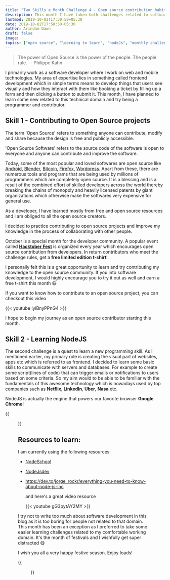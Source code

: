 ```yaml
---
title: "Two Skills a Month Challenge 4 - Open source contribution habit and learning the basics of NodeJS"
description: This month I have taken both challenges related to software development, the aim being to upgrade some skills and engaging more with the development community.
lastmod: 2019-10-02T17:50:50+05:30
date: 2019-10-02T17:50:50+05:30
author: Arindam Dawn
draft: false
image:
topics: ["open source", "learning to learn", "nodeJs", "monthly challenge"]
---
```


> The power of Open Source is the power of the people. The people rule.
> -- Philippe Kahn

I primarily work as a software developer where I work on web and mobile technologies. My area of expertise lies in something called frontend development which in simple terms means to develop things that users see visually and how they interact with them like booking a ticket by filling up a form and then clicking a button to submit it. This month, I have planned to learn some new related to this technical domain and try being a programmer and contributor.

## Skill 1 - Contributing to Open Source projects

The term 'Open Source' refers to something anyone can contribute, modify and share because the design is free and publicly accessible.

'Open Source Software' refers to the source code of the software is open to everyone and anyone can contribute and improve the software. 

Today, some of the most popular and loved softwares are open source like [Android](https://www.android.com), [Blender](https://www.blender.org), [Bitcoin](https://bitcoin.org/en/), [Firefox](https://www.mozilla.org/), [Wordpress](https://wordpress.com/). 
Apart from these, there are numerous tools and programs that are being used by millions of programmers which are completely open source. It is a blessing and is a result of the combined effort of skilled developers across the world thereby breaking the chains of monopoly and heavily licensed patents by giant organizations which otherwise make the softwares very expensive for general use.

As a developer, I have learned mostly from free and open source resources and I am obliged to all the open source creators. 

I decided to practice contributing to open source projects and improve my knowledge in the process of collaborating with other people.

October is a special month for the developer community. A popular event called **[Hacktober Fest](https://hacktoberfest.digitalocean.com)** is organized every year which encourages open source contribution from developers. In return contributors who meet the challenge rules, get a **free limited edition t-shirt**!

I personally felt this is a great opportunity to learn and try contributing my knowledge to the open source community. If you into software development, I would highly encourage you to try it out as well and earn a free t-shirt this month 😃

If you want to know how to contribute to an open source project, you can checkout this video

{{< youtube lyiBnyPPnG4 >}}

I hope to begin my journey as an open source contributor starting this month. 


## Skill 2 - Learning NodeJS

The second challenge is a quest to learn a new programming skill. As I mentioned earlier, my primary role is creating the visual part of websites, apps etc which is referred to as frontend. I decided to learn some basic skills to communicate with servers and databases. For example to create some script(lines of code) that can trigger emails or notifications to users based on some criteria. 
So my aim would to be able to be familiar with the fundamentals of this awesome technology which is nowadays used by top companies such as **Netflix**, **LinkedIn**, **Uber**, **Nasa** etc. 

NodeJS is actually the engine that powers our favorite browser **Google Chrome**!

{{<figure src= "https://media.giphy.com/media/l2JJEl234byZPdMxq/giphy.gif" caption= "Technology is evolving rapidly!" class="tc">}}

## Resources to learn:

I am currently using the following resources:

* [NodeSchool](https://nodeschool.io)
* [NodeJsdev](https://nodejs.dev/)
* https://dev.to/jorge_rockr/everything-you-need-to-know-about-node-js-lnc
  
  and here's a great video resource

  {{< youtube gG3pytAY2MY >}}

I try not to write too much about software development in this blog as it is too boring for people not related to that domain. This month has been an exception as I preferred to take some easier learning challenges related to my comfortable working domain. It's the month of festivals and I wishfully get super distracted 😋

I wish you all a very happy festive season. Enjoy loads!

{{<figure src= "https://media.giphy.com/media/3o6UBipuQxa6QwnvC8/giphy.gif" caption= "Have Fun!" class="tc">}}

